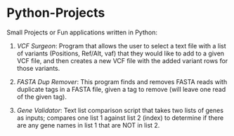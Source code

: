 # Python-Projects

Small Projects or Fun applications written in Python:

1. *VCF Surgeon*: Program that allows the user to select a text file with a list of variants (Positions, Ref/Alt, vaf) that they would like to add to a given VCF file, and then creates a new VCF file with the added variant rows for those variants.

2. *FASTA Dup Remover*: This program finds and removes FASTA reads with duplicate tags in a FASTA file, given a tag to remove (will leave one read of the given tag).

3. *Gene Validator*: Text list comparison script that takes two lists of genes as inputs; compares one list 1 against list 2 (index) to determine if there are any gene names in list 1 that are NOT in list 2.

